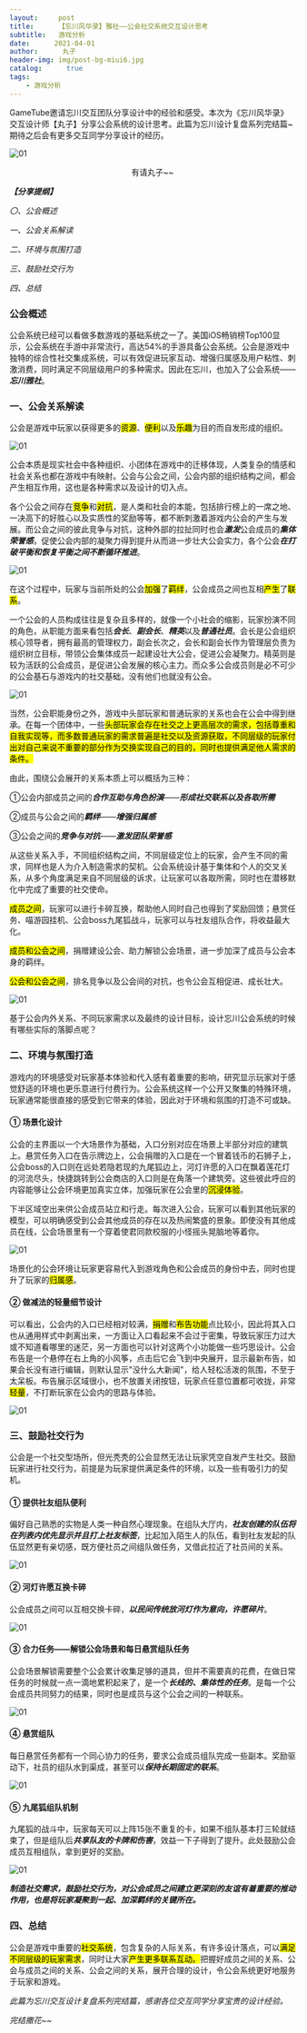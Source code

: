 ```yaml
---
layout:     post
title:      【忘川风华录】雅社——公会社交系统交互设计思考
subtitle:   游戏分析
date:      2021-04-01
author:      丸子
header-img: img/post-bg-miui6.jpg
catalog: 	  true
tags:
    - 游戏分析
---
```


GameTube邀请忘川交互团队分享设计中的经验和感受。本次为《忘川风华录》交互设计师【丸子】分享公会系统的设计思考。此篇为忘川设计复盘系列完结篇~ 期待之后会有更多交互同学分享设计的经历。

![01]({{site.baseurl}}/img-post/20210401/01.png)

<center>有请丸子~~</center>

***【分享提纲】***

*〇、公会概述*

*一、公会关系解读*

*二、环境与氛围打造*

*三、鼓励社交行为*

*四、总结*

### **公会概述**

公会系统已经可以看做多数游戏的基础系统之一了。美国iOS畅销榜Top100显示，公会系统在手游中非常流行，高达54%的手游具备公会系统。公会是游戏中独特的综合性社交集成系统，可以有效促进玩家互动、增强归属感及用户粘性、刺激消费，同时满足不同层级用户的多种需求。因此在忘川，也加入了公会系统——***忘川雅社***。

### 一、公会关系解读

公会是游戏中玩家以获得更多的<mark>资源</mark>、<mark>便利</mark>以及<mark>乐趣</mark>为目的而自发形成的组织。

![01]({{site.baseurl}}/img-post/20210401/02.png)

公会本质是现实社会中各种组织、小团体在游戏中的迁移体现，人类复杂的情感和社会关系也都在游戏中有映射。公会与公会之间，公会内部的组织结构之间，都会产生相互作用，这也是各种需求以及设计的切入点。

  

各个公会之间存在<mark>竞争</mark>和<mark>对抗</mark>，是人类和社会的本能，包括排行榜上的一席之地、一决高下的好胜心以及实质性的奖励等等，都不断刺激着游戏内公会的产生与发展。而公会之间的彼此竞争与对抗，这种外部的拉扯同时也会***激发***公会成员的***集体荣誉感***，促使公会内部的凝聚力得到提升从而进一步壮大公会实力，各个公会***在打破平衡和恢复平衡之间不断循环推进***。

![01]({{site.baseurl}}/img-post/20210401/03.png)

在这个过程中，玩家与当前所处的公会<mark>加强</mark>了<mark>羁绊</mark>，公会成员之间也互相<mark>产生</mark>了<mark>联系</mark>。

一个公会的人员构成往往是复杂且多样的，就像一个小社会的缩影，玩家扮演不同的角色，从职能方面来看包括***会长***、***副会长***、***精英***以及***普通社员***。会长是公会组织核心领导者，拥有最高的管理权力，副会长次之，会长和副会长作为管理层负责为组织树立目标，带领公会集体成员一起建设壮大公会，促进公会凝聚力。精英则是较为活跃的公会成员，是促进公会发展的核心主力。而众多公会成员则是必不可少的公会基石与游戏内的社交基础，没有他们也就没有公会。

![01]({{site.baseurl}}/img-post/20210401/04.png)



当然，公会职能身份之外，游戏中头部玩家和普通玩家的关系也会在公会中得到继承。在每一个团体中，一些<mark>头部玩家<mark>会存在社交之上更高层次的需求，包括<mark>尊重和自我实现</mark>等，而多数<mark>普通玩家</mark>的需求普遍是<mark>社交以及资源获取</mark>，不同层级的玩家付出对自己来说不重要的部分作为交换实现自己的目的，同时也提供满足他人需求的条件。

由此，围绕公会展开的关系本质上可以概括为三种：

①公会内部成员之间的***合作互助******与角色扮演***——***形成社交联系以及各取所需***

②成员与公会之间的***羁绊***——***增强归属感***

③公会之间的***竞争与对抗***——***激发团队荣誉感***

从这些关系入手，不同组织结构之间，不同层级定位上的玩家，会产生不同的需求，同样也是人为介入制造需求的契机。公会系统设计基于集体和个人的交叉关系，从多个角度满足来自不同层级的诉求，让玩家可以各取所需，同时也在潜移默化中完成了重要的社交使命。

<mark>成员之间</mark>，玩家可以进行卡碎互换，帮助他人同时自己也得到了奖励回馈；悬赏任务、喵游园挂机、公会boss九尾狐战斗，玩家可以与社友组队合作，将收益最大化。



<mark>成员和公会之间</mark>，捐赠建设公会、助力解锁公会场景，进一步加深了成员与公会本身的羁绊。



<mark>公会和公会之间</mark>，排名竞争以及公会间的对抗，也令公会互相促进、成长壮大。

![01]({{site.baseurl}}/img-post/20210401/05.png)



基于公会内外关系、不同玩家需求以及最终的设计目标，设计忘川公会系统的时候有哪些实际的落脚点呢？

### **二、环境与氛围打造**

游戏内的环境感受对玩家基本体验和代入感有着重要的影响，研究显示玩家对于感觉舒适的环境也更乐意进行付费行为。公会系统这样一个公开又聚集的特殊环境，玩家通常能很直接的感受到它带来的体验，因此对于环境和氛围的打造不可或缺。

#### ① 场景化设计

公会的主界面以一个大场景作为基础，入口分别对应在场景上半部分对应的建筑上。悬赏任务入口在告示牌边上，公会捐赠的入口是在一个冒着钱币的石狮子上，公会boss的入口则在远处若隐若现的九尾狐边上，河灯许愿的入口在飘着莲花灯的河流尽头，快捷跳转到公会商店的入口则是在角落一个建筑旁。这些彼此呼应的内容能够让公会环境更加真实立体，加强玩家在公会里的<mark>沉浸体验</mark>。



下半区域空出来供公会成员站立和行走。每次进入公会，玩家可以看到其他玩家的模型，可以明确感受到公会其他成员的存在以及热闹繁盛的景象。即使没有其他成员在线，公会场景里有一个穿着使君同款校服的小怪摇头晃脑地等着你。

![01]({{site.baseurl}}/img-post/20210401/06.png)

场景化的公会环境让玩家更容易代入到游戏角色和公会成员的身份中去，同时也提升了玩家的<mark>归属感</mark>。

#### ② 做减法的轻量细节设计

可以看出，公会内的入口已经相对较满，<mark>捐赠</mark>和<mark>布告功能</mark>点比较小，因此将其入口也从通用样式中剥离出来，一方面让入口看起来不会过于密集，导致玩家压力过大或不知道看哪里的迷茫，另一方面也可以针对这两个小功能做一些巧思设计。公会布告是一个悬停在右上角的小风筝，点击后它会飞到中央展开，显示最新布告，如果会长没有进行编辑，则默认显示"没什么大新闻"，给人轻松活泼的氛围，不至于太呆板。布告展示区域很小，也不放置关闭按钮，玩家点任意位置都可收拢，非常<mark>轻量</mark>，不打断玩家在公会内的思路与体验。

![01]({{site.baseurl}}/img-post/20210401/07.gif)

### **三、鼓励社交行为**

公会是一个社交型场所，但光秃秃的公会显然无法让玩家凭空自发产生社交。鼓励玩家进行社交行为，前提是为玩家提供满足条件的环境，以及一些有吸引力的契机。

#### ① 提供社友组队便利

偏好自己熟悉的实物是人类一种自然心理现象。在组队大厅内，***社友创建的队伍将在列表内优先显示并且打上社友标签***，比起加入陌生人的队伍，看到社友发起的队伍显然更有亲切感，既方便社员之间组队做任务，又借此拉近了社员间的关系。

![01]({{site.baseurl}}/img-post/20210401/08.png)



#### ② 河灯许愿互换卡碎

公会成员之间可以互相交换卡碎，***以民间传统放河灯作为意向，许愿碎******片***。

![01]({{site.baseurl}}/img-post/20210401/09.gif)



#### ③ 合力任务——解锁公会场景和每日悬赏组队任务

公会场景解锁需要整个公会累计收集足够的道具，但并不需要真的花费，在做日常任务的时候就一点一滴地累积起来了，是一个***长线的、集体性的任务***。是每一个公会成员共同努力的结果，同时也是成员与这个公会之间的一种联系。

![01]({{site.baseurl}}/img-post/20210401/10.png)

#### ④ 悬赏组队

每日悬赏任务都有一个同心协力的任务，要求公会成员组队完成一些副本。奖励驱动下，社员的组队水到渠成，甚至可以***保持长期固定的联系***。

![01]({{site.baseurl}}/img-post/20210401/11.png)

#### ⑤ 九尾狐组队机制

九尾狐的战斗中，玩家每天可以上阵15张不重复的卡，如果不组队基本打三轮就结束了，但是组队后***共享队友的卡牌和伤害***，效益一下子得到了提升。此处鼓励公会成员互相组队，拿到更好的奖励。

![01]({{site.baseurl}}/img-post/20210401/12.png)

***制造社交需求，鼓励社交行为，******对公会成员之间建立更深刻的友谊有着重要的推动作用，也是将玩家凝聚******到一起、加深羁绊******的关键所******在。***

### **四、总结**

公会是游戏中重要的<mark>社交系统</mark>，包含复杂的人际关系，有许多设计落点，可以<mark>满足不同层级的玩家需求</mark>，同时让大家<mark>产生更多联系互动。</mark>把握好成员之间的关系、公会与成员之间的关系、公会之间的关系，展开合理的设计，令公会系统更好地服务于玩家和游戏。

*此篇为忘川交互设计复盘系列完结篇，感谢各位交互同学分享宝贵的设计经验。*

*完结撒花~~* 
